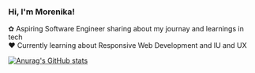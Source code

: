 <!-- Level 1: Simple bio and stats -->

### Hi, I'm Morenika!

✿ Aspiring Software Engineer sharing about my journay and learnings in tech </br>
❤︎ Currently learning about Responsive Web Development and IU and UX </br>


<!-- GitHub user stats via: https://github.com/anuraghazra/github-readme-stats -->

[![Anurag's GitHub stats](https://github-readme-stats.vercel.app/api?username=mkawnga&show_icons=true&theme=transparent)](https://github.com/anuraghazra/github-readme-stats)
